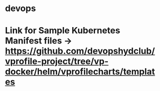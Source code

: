 # devops
# Link for Sample Kubernetes Manifest files ->  https://github.com/devopshydclub/vprofile-project/tree/vp-docker/helm/vprofilecharts/templates